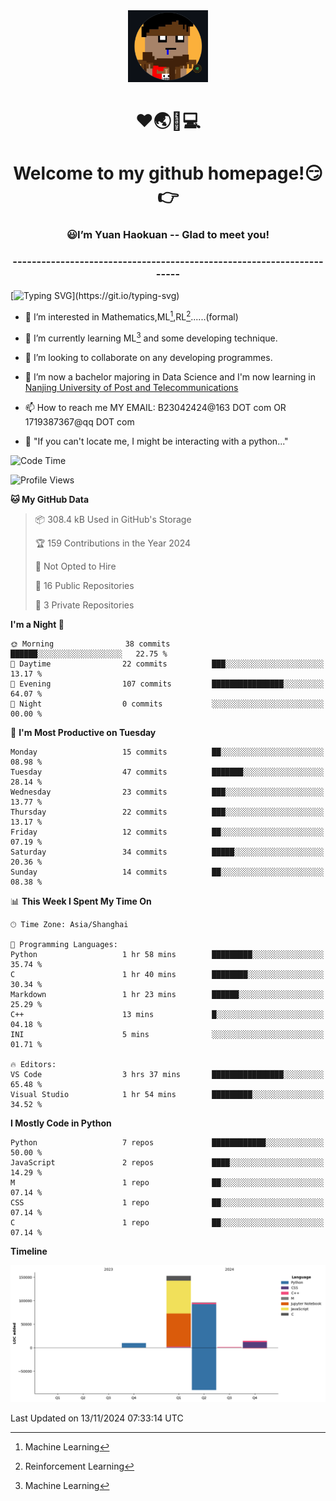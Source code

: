 <div align=center>
  <img width=128 src="image/figure.png">
</div>
<h1 align="center">❤🌏🚩💻</h1>
<h1 align="center">Welcome to my github homepage!😏👉</h1>
<h3 align="center" >😃I’m Yuan Haokuan -- Glad to meet you!</h3>
<h3 align="center" >----------------------------------------------------------------------</h3>

  [![Typing SVG](https://readme-typing-svg.herokuapp.com?font=Fira+Code&pause=1000&random=false&width=450&lines=Here's+my+personal+infomation:)](https://git.io/typing-svg)

- 👀 I’m interested in Mathematics,ML[^1],RL[^2]......(formal)
  
- 🌱 I’m currently learning ML[^1] and some developing technique.
  
- 💞️ I’m looking to collaborate on any developing programmes.
  
- 🍉 I’m now a bachelor majoring in Data Science and I'm now learning in [Nanjing University of Post and Telecommunications](https://www.njupt.edu.cn/main.psp)
  
- 📫 How to reach me MY EMAIL: B23042424@163 DOT com OR 1719387367@qq DOT com

- 🐍 "If you can't locate me, I might be interacting with a python..."

<!--START_SECTION:waka-->
![Code Time](http://img.shields.io/badge/Code%20Time-199%20hrs%2018%20mins-blue)

![Profile Views](http://img.shields.io/badge/Profile%20Views-0-blue)

**🐱 My GitHub Data** 

> 📦 308.4 kB Used in GitHub's Storage 
 > 
> 🏆 159 Contributions in the Year 2024
 > 
> 🚫 Not Opted to Hire
 > 
> 📜 16 Public Repositories 
 > 
> 🔑 3 Private Repositories 
 > 
**I'm a Night 🦉** 

```text
🌞 Morning                38 commits          ██████░░░░░░░░░░░░░░░░░░░   22.75 % 
🌆 Daytime                22 commits          ███░░░░░░░░░░░░░░░░░░░░░░   13.17 % 
🌃 Evening                107 commits         ████████████████░░░░░░░░░   64.07 % 
🌙 Night                  0 commits           ░░░░░░░░░░░░░░░░░░░░░░░░░   00.00 % 
```
📅 **I'm Most Productive on Tuesday** 

```text
Monday                   15 commits          ██░░░░░░░░░░░░░░░░░░░░░░░   08.98 % 
Tuesday                  47 commits          ███████░░░░░░░░░░░░░░░░░░   28.14 % 
Wednesday                23 commits          ███░░░░░░░░░░░░░░░░░░░░░░   13.77 % 
Thursday                 22 commits          ███░░░░░░░░░░░░░░░░░░░░░░   13.17 % 
Friday                   12 commits          ██░░░░░░░░░░░░░░░░░░░░░░░   07.19 % 
Saturday                 34 commits          █████░░░░░░░░░░░░░░░░░░░░   20.36 % 
Sunday                   14 commits          ██░░░░░░░░░░░░░░░░░░░░░░░   08.38 % 
```


📊 **This Week I Spent My Time On** 

```text
🕑︎ Time Zone: Asia/Shanghai

💬 Programming Languages: 
Python                   1 hr 58 mins        █████████░░░░░░░░░░░░░░░░   35.74 % 
C                        1 hr 40 mins        ████████░░░░░░░░░░░░░░░░░   30.34 % 
Markdown                 1 hr 23 mins        ██████░░░░░░░░░░░░░░░░░░░   25.29 % 
C++                      13 mins             █░░░░░░░░░░░░░░░░░░░░░░░░   04.18 % 
INI                      5 mins              ░░░░░░░░░░░░░░░░░░░░░░░░░   01.71 % 

🔥 Editors: 
VS Code                  3 hrs 37 mins       ████████████████░░░░░░░░░   65.48 % 
Visual Studio            1 hr 54 mins        █████████░░░░░░░░░░░░░░░░   34.52 % 
```

**I Mostly Code in Python** 

```text
Python                   7 repos             ████████████░░░░░░░░░░░░░   50.00 % 
JavaScript               2 repos             ████░░░░░░░░░░░░░░░░░░░░░   14.29 % 
M                        1 repo              ██░░░░░░░░░░░░░░░░░░░░░░░   07.14 % 
CSS                      1 repo              ██░░░░░░░░░░░░░░░░░░░░░░░   07.14 % 
C                        1 repo              ██░░░░░░░░░░░░░░░░░░░░░░░   07.14 % 
```



**Timeline**

![Lines of Code chart](https://raw.githubusercontent.com/WilbertYuan/WilbertYuan/main/assets/bar_graph.png)


 Last Updated on 13/11/2024 07:33:14 UTC
<!--END_SECTION:waka-->

<!---
WilbertYuan/WilbertYuan is a ✨ special ✨ repository because its `README.md` (this file) appears on your GitHub profile.
You can click the Preview link to take a look at your changes.
--->
[^1]:Machine Learning
[^2]:Reinforcement Learning
